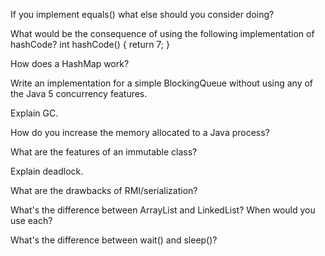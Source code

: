 If you implement equals() what else should you consider doing?

What would be the consequence of using the following implementation of hashCode?
int hashCode()  { return 7; }

How does a HashMap work?

Write an implementation for a simple BlockingQueue without using any of the Java 5 concurrency features.

Explain GC.

How do you increase the memory allocated to a Java process?

What are the features of an immutable class?

Explain deadlock.

What are the drawbacks of RMI/serialization?

What's the difference between ArrayList and LinkedList? When would you use each?

What's the difference between wait() and sleep()?